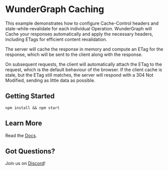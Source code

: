 # WunderGraph Caching

This example demonstrates how to configure Cache-Control headers and stale-while-revalidate for each individual Operation. WunderGraph will Cache your responses automatically and apply the necessary headers, including ETags for efficient content revalidation.

The server will cache the response in memory and compute an ETag for the response, which will be sent to the client along with the response.

On subsequent requests, the client will automatically attach the ETag to the request, which is the default behaviour of the browser. If the client cache is stale, but the ETag still matches, the server will respond with a 304 Not Modified, sending as little data as possible.

## Getting Started

```shell
npm install && npm start
```

## Learn More

Read the [Docs](https://wundergraph.com/docs).

## Got Questions?

Join us on [Discord](https://wundergraph.com/discord)!
